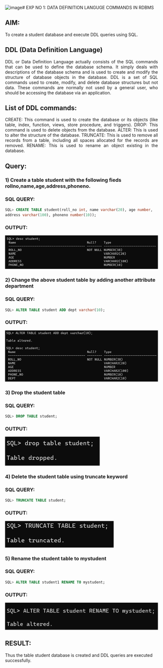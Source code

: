 ![image](https://github.com/Aravindhnath/G2_DBMS/assets/118790841/0f35491b-9c03-45aa-b28b-7a30375a9bb1)# EXP NO 1: DATA DEFINITION LANGUGE COMMANDS IN RDBMS

## AIM:

To create a student database and execute DDL queries using SQL.

## DDL (Data Definition Language)
<div align="justify">
DDL or Data Definition Language actually consists of the SQL commands that can be used to define the database schema. It simply deals with descriptions of the database schema and is used to create and modify the structure of database objects in the database. DDL is a set of SQL commands used to create, modify, and delete database structures but not data. These commands are normally not used by a general user, who should be accessing the database via an application.
</div>
 
## List of DDL commands: 
<div align="justify">
CREATE: This command is used to create the database or its objects (like table, index, function, views, store procedure, and triggers).
DROP: This command is used to delete objects from the database.
ALTER: This is used to alter the structure of the database.
TRUNCATE: This is used to remove all records from a table, including all spaces allocated for the records are removed.
RENAME: This is used to rename an object existing in the database.
</div>

## Query:

### 1) Create a table student with the following fieds rollno,name,age,address,phoneno.
### SQL QUERY: 
```sql
SQL> CREATE TABLE student(roll_no int, name varchar(20), age number,
address varchar(100), phoneno number(10));
```
### OUTPUT:
![](/exp1_DBMS-1.png)

### 2) Change the above student table by adding another attribute department
### SQL QUERY: 
```sql
SQL> ALTER TABLE student ADD dept varchar(10);
```
### OUTPUT:
![](/exp1_DBMS-2.png)

### 3) Drop the student table
### SQL QUERY: 
```sql
SQL> DROP TABLE student;
```
### OUTPUT:
![](/exp1_DBMS-3.png)

### 4) Delete the student table using truncate keyword
### SQL QUERY: 
```sql
SQL> TRUNCATE TABLE student;
```
### OUTPUT:
![](/exp1_DBMS-4.png)

### 5) Rename the student table to mystudent
### SQL QUERY: 
```sql
SQL> ALTER TABLE student1 RENAME TO mystudent;
```
### OUTPUT:
![](/exp1_DBMS-5.png)

## RESULT:
Thus the table student database is created and DDL queries are executed successfully.


